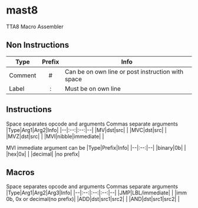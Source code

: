# mast8
TTA8 Macro Assembler
## Non Instructions
|Type|Prefix|Info|
|--|:--:|--|
|Comment|#|Can be on own line or post instruction with space|
|Label|:|Must be on own line
## Instructions
Space separates opcode and arguments
Commas separate arguments
|Type|Arg1|Arg2|Info|
|--|:--:|:--:|--|
|MV|dst|src|  |
|MVC|dst|src|  |
|MVZ|dst|src|  |
|MVI|nibble|immediate|  |

MVI immediate argument can be
|Type|Prefix|Info|
|--|:--:|--|
|binary|0b|  |
|hex|0x|  |
|decimal|  |no prefix|

## Macros
Space separates opcode and arguments
Commas separate arguments
|Type|Arg1|Arg2|Arg3|Info|
|--|:--:|:--:|:--:|--|
|JMP|LBL/immediate|  |  |imm 0b, 0x or decimal(no prefix)|
|ADD|dst|src1|src2|  |
|AND|dst|src1|src2|  |
